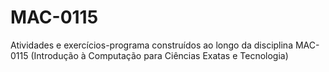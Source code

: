 # MAC-0115
 Atividades e exercícios-programa construídos ao longo da disciplina MAC-0115 (Introdução à Computação para Ciências Exatas e Tecnologia)
